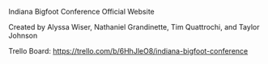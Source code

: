 Indiana Bigfoot Conference Official Website

Created by Alyssa Wiser, Nathaniel Grandinette, Tim Quattrochi, and Taylor Johnson

Trello Board: https://trello.com/b/6HhJleO8/indiana-bigfoot-conference